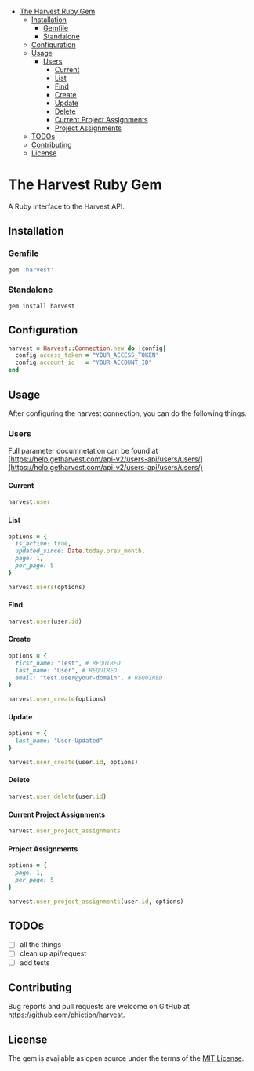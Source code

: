 <!-- START doctoc generated TOC please keep comment here to allow auto update -->
<!-- DON'T EDIT THIS SECTION, INSTEAD RE-RUN doctoc TO UPDATE -->


- [The Harvest Ruby Gem](#the-harvest-ruby-gem)
  - [Installation](#installation)
    - [Gemfile](#gemfile)
    - [Standalone](#standalone)
  - [Configuration](#configuration)
  - [Usage](#usage)
    - [Users](#users)
      - [Current](#current)
      - [List](#list)
      - [Find](#find)
      - [Create](#create)
      - [Update](#update)
      - [Delete](#delete)
      - [Current Project Assignments](#current-project-assignments)
      - [Project Assignments](#project-assignments)
  - [TODOs](#todos)
  - [Contributing](#contributing)
  - [License](#license)

<!-- END doctoc generated TOC please keep comment here to allow auto update -->

# The Harvest Ruby Gem

A Ruby interface to the Harvest API.

## Installation

### Gemfile

```ruby
gem 'harvest'
```

### Standalone

```
gem install harvest
```

## Configuration

```ruby
harvest = Harvest::Connection.new do |config|
  config.access_token = "YOUR_ACCESS_TOKEN"
  config.account_id   = "YOUR_ACCOUNT_ID"
end
```

## Usage

After configuring the harvest connection, you can do the following things.

### Users

Full parameter documnetation can be found at [https://help.getharvest.com/api-v2/users-api/users/users/](https://help.getharvest.com/api-v2/users-api/users/users/)

#### Current

```ruby
harvest.user

```

#### List

```ruby
options = {
  is_active: true,
  updated_since: Date.today.prev_month,
  page: 1,
  per_page: 5
}

harvest.users(options)

```

#### Find

```ruby
harvest.user(user.id)

```

#### Create

```ruby
options = {
  first_name: "Test", # REQUIRED
  last_name: "User", # REQUIRED
  email: "test.user@your-domain", # REQUIRED
}

harvest.user_create(options)

```

#### Update

```ruby
options = {
  last_name: "User-Updated"
}

harvest.user_create(user.id, options)

```

#### Delete

```ruby
harvest.user_delete(user.id)

```

#### Current Project Assignments

```ruby
harvest.user_project_assignments

```

#### Project Assignments

```ruby
options = {
  page: 1,
  per_page: 5
}

harvest.user_project_assignments(user.id, options)

```

## TODOs

- [ ] all the things
- [ ] clean up api/request
- [ ] add tests

## Contributing

Bug reports and pull requests are welcome on GitHub at https://github.com/phiction/harvest.

## License

The gem is available as open source under the terms of the [MIT License](https://opensource.org/licenses/MIT).
